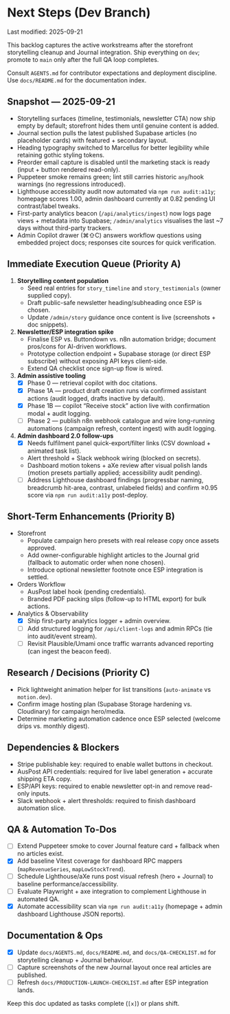 # Next Steps (Dev Branch)

Last modified: 2025-09-21

This backlog captures the active workstreams after the storefront storytelling cleanup and Journal integration. Ship everything on `dev`; promote to `main` only after the full QA loop completes.

Consult `AGENTS.md` for contributor expectations and deployment discipline. Use `docs/README.md` for the documentation index.

## Snapshot — 2025-09-21
- Storytelling surfaces (timeline, testimonials, newsletter CTA) now ship empty by default; storefront hides them until genuine content is added.
- Journal section pulls the latest published Supabase articles (no placeholder cards) with featured + secondary layout.
- Heading typography switched to Marcellus for better legibility while retaining gothic styling tokens.
- Preorder email capture is disabled until the marketing stack is ready (input + button rendered read-only).
- Puppeteer smoke remains green; lint still carries historic `any`/hook warnings (no regressions introduced).
- Lighthouse accessibility audit now automated via `npm run audit:a11y`; homepage scores 1.00, admin dashboard currently at 0.82 pending UI contrast/label tweaks.
- First-party analytics beacon (`/api/analytics/ingest`) now logs page views + metadata into Supabase; `/admin/analytics` visualises the last ~7 days without third-party trackers.
- Admin Copilot drawer (⌘⇧C) answers workflow questions using embedded project docs; responses cite sources for quick verification.

## Immediate Execution Queue (Priority A)
1. **Storytelling content population**
   - Seed real entries for `story_timeline` and `story_testimonials` (owner supplied copy).
   - Draft public-safe newsletter heading/subheading once ESP is chosen.
   - Update `/admin/story` guidance once content is live (screenshots + doc snippets).
2. **Newsletter/ESP integration spike**
   - Finalise ESP vs. Buttondown vs. n8n automation bridge; document pros/cons for AI-driven workflows.
   - Prototype collection endpoint + Supabase storage (or direct ESP subscribe) without exposing API keys client-side.
   - Extend QA checklist once sign-up flow is wired.
3. **Admin assistive tooling**
   - [x] Phase 0 — retrieval copilot with doc citations.
   - [x] Phase 1A — product draft creation runs via confirmed assistant actions (audit logged, drafts inactive by default).
   - [x] Phase 1B — copilot “Receive stock” action live with confirmation modal + audit logging.
   - [ ] Phase 2 — publish n8n webhook catalogue and wire long-running automations (campaign refresh, content ingest) with audit logging.
4. **Admin dashboard 2.0 follow-ups**
   - [x] Needs fulfilment panel quick-export/filter links (CSV download + animated task list).
   - Alert threshold + Slack webhook wiring (blocked on secrets).
   - Dashboard motion tokens + aXe review after visual polish lands (motion presets partially applied; accessibility audit pending).
   - [ ] Address Lighthouse dashboard findings (progressbar naming, breadcrumb hit-area, contrast, unlabeled fields) and confirm ≥0.95 score via `npm run audit:a11y` post-deploy.

## Short-Term Enhancements (Priority B)
- Storefront
  - Populate campaign hero presets with real release copy once assets approved.
  - Add owner-configurable highlight articles to the Journal grid (fallback to automatic order when none chosen).
  - Introduce optional newsletter footnote once ESP integration is settled.
- Orders Workflow
  - AusPost label hook (pending credentials).
  - Branded PDF packing slips (follow-up to HTML export) for bulk actions.
- Analytics & Observability
  - [x] Ship first-party analytics logger + admin overview.
  - [ ] Add structured logging for `/api/client-logs` and admin RPCs (tie into audit/event stream).
  - [ ] Revisit Plausible/Umami once traffic warrants advanced reporting (can ingest the beacon feed).

## Research / Decisions (Priority C)
- Pick lightweight animation helper for list transitions (`auto-animate` vs `motion.dev`).
- Confirm image hosting plan (Supabase Storage hardening vs. Cloudinary) for campaign hero/media.
- Determine marketing automation cadence once ESP selected (welcome drips vs. monthly digest).

## Dependencies & Blockers
- Stripe publishable key: required to enable wallet buttons in checkout.
- AusPost API credentials: required for live label generation + accurate shipping ETA copy.
- ESP/API keys: required to enable newsletter opt-in and remove read-only inputs.
- Slack webhook + alert thresholds: required to finish dashboard automation slice.

## QA & Automation To-Dos
- [ ] Extend Puppeteer smoke to cover Journal feature card + fallback when no articles exist.
- [x] Add baseline Vitest coverage for dashboard RPC mappers (`mapRevenueSeries`, `mapLowStockTrend`).
- [ ] Schedule Lighthouse/aXe runs post visual refresh (hero + Journal) to baseline performance/accessibility.
- [ ] Evaluate Playwright + axe integration to complement Lighthouse in automated QA.
- [x] Automate accessibility scan via `npm run audit:a11y` (homepage + admin dashboard Lighthouse JSON reports).

## Documentation & Ops
- [x] Update `docs/AGENTS.md`, `docs/README.md`, and `docs/QA-CHECKLIST.md` for storytelling cleanup + Journal behaviour.
- [ ] Capture screenshots of the new Journal layout once real articles are published.
- [ ] Refresh `docs/PRODUCTION-LAUNCH-CHECKLIST.md` after ESP integration lands.

Keep this doc updated as tasks complete (`[x]`) or plans shift.

